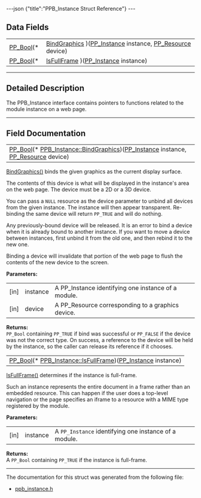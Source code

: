 ---json {"title":"PPB_Instance Struct Reference"} ---

## Data Fields

<table><tbody><tr class="odd"><td style="text-align: right;"><a href="/docs/native-client/pepper_beta/c/group___enums#ga4f272d99be14aacafe08dfd4ef830918" class="el">PP_Bool</a>(* </td><td><a href="/docs/native-client/pepper_beta/c/struct_p_p_b___instance__1__0#ae5b0da2fc0975c82213f687d96434625" class="el">BindGraphics</a> )(<a href="/docs/native-client/pepper_beta/c/group___typedefs#ga89b662403e6a687bb914b80114c0d19d" class="el">PP_Instance</a> instance, <a href="/docs/native-client/pepper_beta/c/group___typedefs#gafdc3895ee80f4750d0d95ae1b677e9b7" class="el">PP_Resource</a> device)</td></tr><tr class="even"><td style="text-align: right;"><a href="/docs/native-client/pepper_beta/c/group___enums#ga4f272d99be14aacafe08dfd4ef830918" class="el">PP_Bool</a>(* </td><td><a href="/docs/native-client/pepper_beta/c/struct_p_p_b___instance__1__0#a1a7dc39b5aa46596c91299047c6ab8b2" class="el">IsFullFrame</a> )(<a href="/docs/native-client/pepper_beta/c/group___typedefs#ga89b662403e6a687bb914b80114c0d19d" class="el">PP_Instance</a> instance)</td></tr></tbody></table>

---

<span id="details" class="anchor" style="margin: 0;"></span>

## Detailed Description

The PPB_Instance interface contains pointers to functions related to the module instance on a web page.

---

## Field Documentation

<span id="ae5b0da2fc0975c82213f687d96434625" class="anchor" style="margin: 0;"></span>

<table><tbody><tr class="odd"><td><a href="/docs/native-client/pepper_beta/c/group___enums#ga4f272d99be14aacafe08dfd4ef830918" class="el">PP_Bool</a>(* <a href="/docs/native-client/pepper_beta/c/struct_p_p_b___instance__1__0#ae5b0da2fc0975c82213f687d96434625" class="el">PPB_Instance::BindGraphics</a>)(<a href="/docs/native-client/pepper_beta/c/group___typedefs#ga89b662403e6a687bb914b80114c0d19d" class="el">PP_Instance</a> instance, <a href="/docs/native-client/pepper_beta/c/group___typedefs#gafdc3895ee80f4750d0d95ae1b677e9b7" class="el">PP_Resource</a> device)</td></tr></tbody></table>

<a href="/docs/native-client/pepper_beta/c/struct_p_p_b___instance__1__0#ae5b0da2fc0975c82213f687d96434625" class="el" title="BindGraphics() binds the given graphics as the current display surface.">BindGraphics()</a> binds the given graphics as the current display surface.

The contents of this device is what will be displayed in the instance's area on the web page. The device must be a 2D or a 3D device.

You can pass a `NULL` resource as the device parameter to unbind all devices from the given instance. The instance will then appear transparent. Re-binding the same device will return `PP_TRUE` and will do nothing.

Any previously-bound device will be released. It is an error to bind a device when it is already bound to another instance. If you want to move a device between instances, first unbind it from the old one, and then rebind it to the new one.

Binding a device will invalidate that portion of the web page to flush the contents of the new device to the screen.

**Parameters:**

<table><tbody><tr class="odd"><td>[in]</td><td>instance</td><td>A PP_Instance identifying one instance of a module.</td></tr><tr class="even"><td>[in]</td><td>device</td><td>A PP_Resource corresponding to a graphics device.</td></tr></tbody></table>

<!-- -->

**Returns:**  
`PP_Bool` containing `PP_TRUE` if bind was successful or `PP_FALSE` if the device was not the correct type. On success, a reference to the device will be held by the instance, so the caller can release its reference if it chooses.

<span id="a1a7dc39b5aa46596c91299047c6ab8b2" class="anchor" style="margin: 0;"></span>

<table><tbody><tr class="odd"><td><a href="/docs/native-client/pepper_beta/c/group___enums#ga4f272d99be14aacafe08dfd4ef830918" class="el">PP_Bool</a>(* <a href="/docs/native-client/pepper_beta/c/struct_p_p_b___instance__1__0#a1a7dc39b5aa46596c91299047c6ab8b2" class="el">PPB_Instance::IsFullFrame</a>)(<a href="/docs/native-client/pepper_beta/c/group___typedefs#ga89b662403e6a687bb914b80114c0d19d" class="el">PP_Instance</a> instance)</td></tr></tbody></table>

<a href="/docs/native-client/pepper_beta/c/struct_p_p_b___instance__1__0#a1a7dc39b5aa46596c91299047c6ab8b2" class="el" title="IsFullFrame() determines if the instance is full-frame.">IsFullFrame()</a> determines if the instance is full-frame.

Such an instance represents the entire document in a frame rather than an embedded resource. This can happen if the user does a top-level navigation or the page specifies an iframe to a resource with a MIME type registered by the module.

**Parameters:**

<table><tbody><tr class="odd"><td>[in]</td><td>instance</td><td>A <code>PP_Instance</code> identifying one instance of a module.</td></tr></tbody></table>

<!-- -->

**Returns:**  
A `PP_Bool` containing `PP_TRUE` if the instance is full-frame.

---

The documentation for this struct was generated from the following file:

- <a href="/docs/native-client/pepper_beta/c/ppb__instance_8h/" class="el">ppb_instance.h</a>
